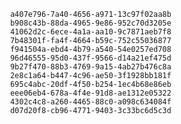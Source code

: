 
                a407e796-7a40-4656-a971-13c97f02aa8b
                b908c43b-88da-4965-9e86-952c70d3205e
                41062d2c-6ece-4a1a-aa10-9c7871aeb7f8
                7b48301f-fa4f-4664-b59c-752c55036877
                f941504a-ebd4-4b79-a540-54e0257ed708
                96d46555-95d0-437f-9566-d14a21ef475d
                9b27f470-88b3-4769-9a15-4ab27b476c8a
                2e8c1a64-b447-4c96-ae50-3f1928bb181f
                695c4abc-20df-4f50-b254-1ec4b68e86eb
                eee06eb4-678a-4f4e-91d8-ae1312e05322
                4302c4c8-a260-4465-88c0-a098c634084f
                d07d20f8-cb96-4771-9403-3c33bc6d5c3d
                